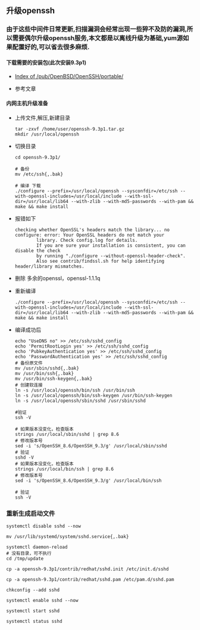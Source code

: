 ## 升级openssh

### 由于这些中间件日常更新,扫描漏洞会经常出现一些猝不及防的漏洞,所以需要偶尔升级openssh服务,本文都是以离线升级为基础,yum源如果配置好的,可以省去很多麻烦.

#### 下载需要的安装包(此次安装9.3p1)

- [Index of /pub/OpenBSD/OpenSSH/portable/](https://cdn.openbsd.org/pub/OpenBSD/OpenSSH/portable/openssh-9.3p1.tar.gz)

- 参考文章

  [https://www.cnblogs.com/ippondo/p/16573478.html]: 点此查看

#### 内网主机升级准备

- 上传文件,解压,新建目录

  ~~~shell
  tar -zxvf /home/user/openssh-9.3p1.tar.gz
  mkdir /usr/local/openssh
  ~~~

- 切换目录

  ~~~shell
  cd openssh-9.3p1/
  
  # 备份
  mv /etc/ssh{,.bak}
  
  # 编译 下载
  ./configure --prefix=/usr/local/openssh --sysconfdir=/etc/ssh --with-openssl-includes=/usr/local/include --with-ssl-dir=/usr/local/lib64 --with-zlib --with-md5-passwords --with-pam && make && make install
  ~~~

- 报错如下

  ~~~shell
  checking whether OpenSSL's headers match the library... no
  configure: error: Your OpenSSL headers do not match your
          library. Check config.log for details.
          If you are sure your installation is consistent, you can disable the check
          by running "./configure --without-openssl-header-check".
          Also see contrib/findssl.sh for help identifying header/library mismatches.
  ~~~

- 删除 多余的openssl，openssl-1.1.1q

- 重新编译

  ~~~shell
  ./configure --prefix=/usr/local/openssh --sysconfdir=/etc/ssh --with-openssl-includes=/usr/local/include --with-ssl-dir=/usr/local/lib64 --with-zlib --with-md5-passwords --with-pam && make && make install
  ~~~

- 编译成功后

  ~~~shell
  echo "UseDNS no" >> /etc/ssh/sshd_config
  echo 'PermitRootLogin yes' >> /etc/ssh/sshd_config
  echo 'PubkeyAuthentication yes' >> /etc/ssh/sshd_config
  echo 'PasswordAuthentication yes' >> /etc/ssh/sshd_config
  # 备份原文件
  mv /usr/sbin/sshd{,.bak}
  mv /usr/bin/ssh{,.bak}
  mv /usr/bin/ssh-keygen{,.bak}
  # 创建软连接
  ln -s /usr/local/openssh/bin/ssh /usr/bin/ssh
  ln -s /usr/local/openssh/bin/ssh-keygen /usr/bin/ssh-keygen
  ln -s /usr/local/openssh/sbin/sshd /usr/sbin/sshd
  
  #验证
  ssh -V
  
  # 如果版本没变化，检查版本
  strings /usr/local/sbin/sshd | grep 8.6 
  # 修改版本号
  sed -i 's/OpenSSH_8.6/OpenSSH_9.3/g' /usr/local/sbin/sshd
  # 验证
  sshd -V
  # 如果版本没变化，检查版本
  strings /usr/local/bin/ssh | grep 8.6
  # 修改版本号
  sed -i 's/OpenSSH_8.6/OpenSSH_9.3/g' /usr/local/bin/ssh
  
  # 验证
  ssh -V
  ~~~

### 重新生成启动文件

~~~shell
systemctl disable sshd --now

mv /usr/lib/systemd/system/sshd.service{,.bak}

systemctl daemon-reload
# 没有目录，可不执行
cd /tmp/update

cp -a openssh-9.3p1/contrib/redhat/sshd.init /etc/init.d/sshd

cp -a openssh-9.3p1/contrib/redhat/sshd.pam /etc/pam.d/sshd.pam

chkconfig --add sshd

systemctl enable sshd --now

systemctl start sshd

systemctl status sshd
~~~
